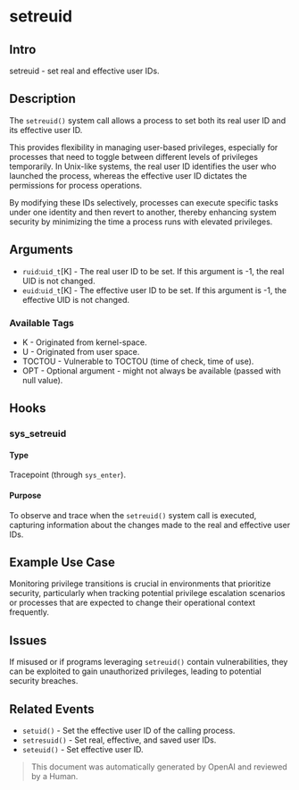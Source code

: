 
# setreuid

## Intro

setreuid - set real and effective user IDs.

## Description

The `setreuid()` system call allows a process to set both its real user ID and
its effective user ID.

This provides flexibility in managing user-based privileges, especially for
processes that need to toggle between different levels of privileges
temporarily. In Unix-like systems, the real user ID identifies the user who
launched the process, whereas the effective user ID dictates the permissions for
process operations.

By modifying these IDs selectively, processes can execute specific tasks under
one identity and then revert to another, thereby enhancing system security by
minimizing the time a process runs with elevated privileges.

## Arguments

* `ruid`:`uid_t`[K] - The real user ID to be set. If this argument is -1, the real UID is not changed.
* `euid`:`uid_t`[K] - The effective user ID to be set. If this argument is -1, the effective UID is not changed.

### Available Tags

* K - Originated from kernel-space.
* U - Originated from user space.
* TOCTOU - Vulnerable to TOCTOU (time of check, time of use).
* OPT - Optional argument - might not always be available (passed with null value).

## Hooks

### sys_setreuid

#### Type

Tracepoint (through `sys_enter`).

#### Purpose

To observe and trace when the `setreuid()` system call is executed, capturing
information about the changes made to the real and effective user IDs.

## Example Use Case

Monitoring privilege transitions is crucial in environments that prioritize
security, particularly when tracking potential privilege escalation scenarios or
processes that are expected to change their operational context frequently.

## Issues

If misused or if programs leveraging `setreuid()` contain vulnerabilities, they
can be exploited to gain unauthorized privileges, leading to potential security
breaches.

## Related Events

* `setuid()` - Set the effective user ID of the calling process.
* `setresuid()` - Set real, effective, and saved user IDs.
* `seteuid()` - Set effective user ID.

> This document was automatically generated by OpenAI and reviewed by a Human.
